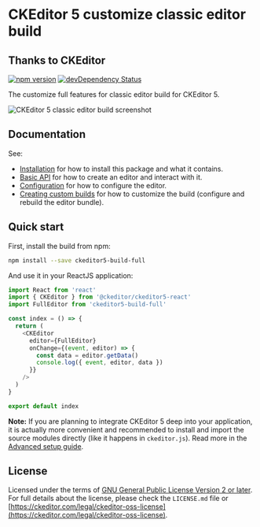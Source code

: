 CKEditor 5 customize classic editor build
========================================

## Thanks to CKEditor
[![npm version](https://badge.fury.io/js/ckeditor5-build-full.svg)](https://badge.fury.io/js/ckeditor5-build-full)
[![devDependency Status](https://david-dm.org/ckeditor/ckeditor5-build-classic/dev-status.svg)](https://david-dm.org/ckeditor/ckeditor5-build-classic?type=dev)

The customize full features for classic editor build for CKEditor 5.

![CKEditor 5 classic editor build screenshot](https://69653.cdn.cke-cs.com/koJQDPDGL6GPN5JawfAb/images/9249665bcd70ba2f08782496313e6cf32c196223d1bf5943.png)

## Documentation

See:

* [Installation](https://ckeditor.com/docs/ckeditor5/latest/builds/guides/integration/installation.html) for how to install this package and what it contains.
* [Basic API](https://ckeditor.com/docs/ckeditor5/latest/builds/guides/integration/basic-api.html) for how to create an editor and interact with it.
* [Configuration](https://ckeditor.com/docs/ckeditor5/latest/builds/guides/integration/configuration.html) for how to configure the editor.
* [Creating custom builds](https://ckeditor.com/docs/ckeditor5/latest/builds/guides/development/custom-builds.html) for how to customize the build (configure and rebuild the editor bundle).

## Quick start

First, install the build from npm:

```bash
npm install --save ckeditor5-build-full
```

And use it in your ReactJS application:

```js
import React from 'react'
import { CKEditor } from '@ckeditor/ckeditor5-react'
import FullEditor from 'ckeditor5-build-full'

const index = () => {
  return (
    <CKEditor
      editor={FullEditor}
      onChange={(event, editor) => {
        const data = editor.getData()
        console.log({ event, editor, data })
      }}
    />
  )
}

export default index
```

**Note:** If you are planning to integrate CKEditor 5 deep into your application, it is actually more convenient and recommended to install and import the source modules directly (like it happens in `ckeditor.js`). Read more in the [Advanced setup guide](https://ckeditor.com/docs/ckeditor5/latest/builds/guides/integration/advanced-setup.html).

## License

Licensed under the terms of [GNU General Public License Version 2 or later](http://www.gnu.org/licenses/gpl.html). For full details about the license, please check the `LICENSE.md` file or [https://ckeditor.com/legal/ckeditor-oss-license](https://ckeditor.com/legal/ckeditor-oss-license).